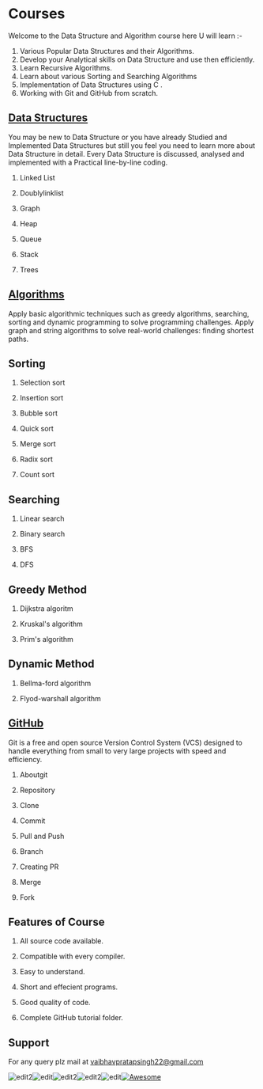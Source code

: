 # Courses

Welcome to the Data Structure and Algorithm course here U will learn :-

1. Various Popular Data Structures and their Algorithms.
1. Develop your Analytical skills on Data Structure and use then efficiently.
1. Learn Recursive Algorithms.
1. Learn about various Sorting and Searching Algorithms
1. Implementation of Data Structures using C .
1. Working with Git and GitHub from scratch.

## [Data Structures](2-datastructure)

  You may be new to Data Structure or you have already Studied and Implemented Data Structures but still you feel you need to learn more about Data Structure in detail. Every Data Structure is discussed, analysed and implemented with a Practical line-by-line coding.


1. Linked List 

2. Doublylinklist 

3. Graph 

4. Heap   

5. Queue 

6. Stack 

7. Trees 

 ## [Algorithms](3-algorithms)  
 
Apply basic algorithmic techniques such as greedy algorithms, searching, sorting and dynamic programming to solve programming challenges.
Apply graph and string algorithms to solve real-world challenges: finding shortest paths.

## Sorting

1. Selection sort 

2. Insertion sort 

3. Bubble sort 

4. Quick sort 

5. Merge sort 

6. Radix sort 

7. Count sort 

## Searching

1. Linear search

2. Binary search

3. BFS

4. DFS

 ## Greedy Method

1. Dijkstra algoritm 

2. Kruskal's algorithm

3. Prim's algorithm 

## Dynamic Method

1. Bellma-ford algorithm

2. Flyod-warshall algorithm

 ## [GitHub](1-github)

Git is a free and open source Version Control System (VCS) designed to handle everything from small to very large projects with speed and efficiency.

1. Aboutgit

2. Repository

3. Clone

4. Commit   

5. Pull and Push

6. Branch

7. Creating PR

8. Merge

9. Fork

## Features of Course
1. All source code available.

2. Compatible with every compiler.
3. Easy to understand.
4. Short and effecient programs.
5. Good quality of code.
6. Complete GitHub tutorial folder.

## Support
For any query plz mail at vaibhavpratapsingh22@gmail.com


![edit2](https://img.shields.io/static/v1?label=topic&message=Introduction&color=orange)![edit](https://img.shields.io/github/languages/top/vaibhavpratapsingh22/Courses)![edit2](https://img.shields.io/static/v1?label=madeby&message=Vaibhav&color=<COLOR>)![edit2](https://img.shields.io/static/v1?label=reviewer&message=Udey&color=<COLOR>)![edit](https://img.shields.io/static/v1?label=PRs&message=Welcome&color=<COLOR>)[![Awesome](https://cdn.rawgit.com/sindresorhus/awesome/d7305f38d29fed78fa85652e3a63e154dd8e8829/media/badge.svg)](https://github.com/sindresorhus/awesome#readme)
